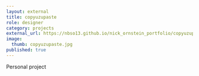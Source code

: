 ```yaml
---
layout: external
title: copyuzupaste
role: designer
category: projects
external_url: https://nbso13.github.io/nick_ornstein_portfolio/copyuzupaste/
image:
  thumb: copyuzupaste.jpg
published: true
---
```

Personal project